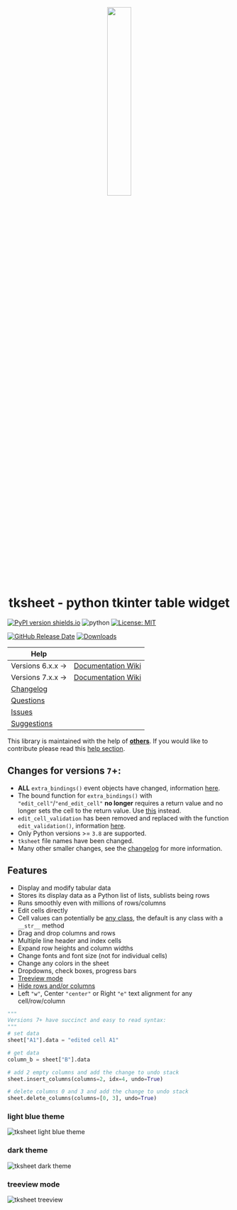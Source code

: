 <p align="center" width="100%">
    <img width="33%" src="https://github.com/ragardner/tksheet/assets/26602401/4124c3ce-cf62-4925-9158-c5bdf712765b">
</p>

# <div align="center">tksheet - python tkinter table widget</div>

[![PyPI version shields.io](https://img.shields.io/pypi/v/tksheet.svg)](https://pypi.python.org/pypi/tksheet/) ![python](https://img.shields.io/badge/python-3.8|3.9|3.10|3.11|3.12|3.13-blue) [![License: MIT](https://img.shields.io/badge/License-MIT%20-blue.svg)](https://github.com/ragardner/tksheet/blob/master/LICENSE.txt)

[![GitHub Release Date](https://img.shields.io/github/release-date-pre/ragardner/tksheet.svg)](https://github.com/ragardner/tksheet/releases) [![Downloads](https://img.shields.io/pypi/dm/tksheet.svg)](https://pypi.org/project/tksheet/)

|    **Help**       |                                                                  |
|-------------------|------------------------------------------------------------------|
| Versions 6.x.x -> | [Documentation Wiki](https://github.com/ragardner/tksheet/wiki/Version-6) | |
| Versions 7.x.x -> | [Documentation Wiki](https://github.com/ragardner/tksheet/wiki/Version-7) | |
| [Changelog](https://github.com/ragardner/tksheet/blob/master/docs/CHANGELOG.md) | |
| [Questions](https://github.com/ragardner/tksheet/wiki/Version-7#asking-questions) | |
| [Issues](https://github.com/ragardner/tksheet/wiki/Version-7#issues) | |
| [Suggestions](https://github.com/ragardner/tksheet/wiki/Version-7#enhancements-or-suggestions) | |

This library is maintained with the help of **[others](https://github.com/ragardner/tksheet/graphs/contributors)**. If you would like to contribute please read this [help section](https://github.com/ragardner/tksheet/wiki/Version-7#contributing).

## **Changes for versions `7`+:**

- **ALL** `extra_bindings()` event objects have changed, information [here](https://github.com/ragardner/tksheet/wiki/Version-7#bind-specific-table-functionality).
- The bound function for `extra_bindings()` with `"edit_cell"`/`"end_edit_cell"` **no longer** requires a return value and no longer sets the cell to the return value. Use [this](https://github.com/ragardner/tksheet/wiki/Version-7#validate-user-cell-edits) instead.
- `edit_cell_validation` has been removed and replaced with the function `edit_validation()`, information [here](https://github.com/ragardner/tksheet/wiki/Version-7#validate-user-cell-edits).
- Only Python versions >= `3.8` are supported.
- `tksheet` file names have been changed.
- Many other smaller changes, see the [changelog](https://github.com/ragardner/tksheet/blob/master/docs/CHANGELOG.md) for more information.

## **Features**

- Display and modify tabular data
- Stores its display data as a Python list of lists, sublists being rows
- Runs smoothly even with millions of rows/columns
- Edit cells directly
- Cell values can potentially be [any class](https://github.com/ragardner/tksheet/wiki/Version-7#data-formatting), the default is any class with a `__str__` method
- Drag and drop columns and rows
- Multiple line header and index cells
- Expand row heights and column widths
- Change fonts and font size (not for individual cells)
- Change any colors in the sheet
- Dropdowns, check boxes, progress bars
- [Treeview mode](https://github.com/ragardner/tksheet/wiki/Version-7#treeview-mode)
- [Hide rows and/or columns](https://github.com/ragardner/tksheet/wiki/Version-7#example-header-dropdown-boxes-and-row-filtering)
- Left `"w"`, Center `"center"` or Right `"e"` text alignment for any cell/row/column

```python
"""
Versions 7+ have succinct and easy to read syntax:
"""
# set data
sheet["A1"].data = "edited cell A1"

# get data
column_b = sheet["B"].data

# add 2 empty columns and add the change to undo stack
sheet.insert_columns(columns=2, idx=4, undo=True)

# delete columns 0 and 3 and add the change to undo stack
sheet.delete_columns(columns=[0, 3], undo=True)
```

### **light blue theme**

![tksheet light blue theme](https://github.com/user-attachments/assets/f40317d7-8b7f-43c5-9217-a77168b068ed)

### **dark theme**

![tksheet dark theme](https://github.com/user-attachments/assets/288453d6-5ac1-4d45-827f-45b24a3d05ed)

### **treeview mode**

![tksheet treeview](https://github.com/user-attachments/assets/159ab987-7612-4db7-98de-1f30c9680247)



